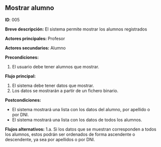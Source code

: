 ## Mostrar alumno
**ID**: 005

**Breve descripción:** El sistema permite mostrar los alumnos registrados

**Actores principales:** Profesor

**Actores secundarios:** Alumno

**Precondiciones:**
1. El usuario debe tener alumnos que mostrar.

**Flujo principal:**
1. El sistema debe tener datos que mostrar.
2. Los datos se mostrarán a partir de un fichero binario.

**Postcondiciones:**
* El sistema mostrará una lista con los datos del alumno, por apellido o por DNI.
* El sistema mostrará una lista con los datos de todos los alumnos.

**Flujos alternativos:**
1.a. Si los datos que se muestran corresponden a todos los alumnos, estos podrán ser ordenados de forma ascendente o descendente, ya sea por apellidos o por DNI. 
